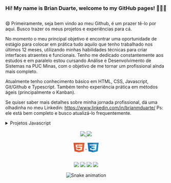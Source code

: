 ### Hi! My name is Brian Duarte, welcome to my GitHub pages! 👋👨‍💻 
##


😄 Primeiramente, seja bem vindo ao meu Github, é um prazer tê-lo por aqui. Busco trazer os meus projetos e experiências para cá. 


No momento o meu principal objetivo é encontrar uma oportunidade de estágio para colocar em prática tudo aquilo que tenho trabalhado nos últimos 12 meses, utilizando minhas habilidades técnicas para criar interfaces atraentes e funcionais. Tenho me dedicado constantemente aos estudos e em paralelo estou cursando Análise e Desenvolvimento de Sistemas na PUC Minas, com o objetivo de me tornar um profissional ainda mais completo.

Atualmente tenho conhecimento básico em HTML, CSS, Javascript, Git/Github e Typescript. Também tenho experiência prática em métodos ágeis (principalmente o Kanban).

Se quiser saber mais detalhes sobre minha jornada profissional, dá uma olhadinha no meu Linkedin: https://www.linkedin.com/in/brianmduarte/ 
Ps: ele está bem completo e busco atualizá-lo frequentemente. 

<details>

<summary> Projetos Javascript</summary>
<br>
<li><a href="https://brianmduarte.github.io/projeto_hamburgueria/" target="_blank">Carrinho de compras 🛒 - Projeto hamburgueria</a>
</li><br>

<li><a href="https://brianmduarte.github.io/urna_eletronica/" target="_blank"> Urna eletrônica 📊 </a></li> <br>
<li><a href="https://brianmduarte.github.io/projeto-Slider/"> Slider Show 🎦 </a></li> <br>
<li><a href="https://brianmduarte.github.io/validador_de_formularios/" target="_blank"> Validador de formulário 📑 </a></li> <br>
<li><a href="https://brianmduarte.github.io/projeto_bateria/" target="_blank"> Bateria 🥁 </a></li>

</details>
<br>
<div align="center">
  <a href="https://github.com/brianmduarte">
  <img height="180em" src="https://github-readme-stats.vercel.app/api?username=brianmduarte&show_icons=true&theme=merko&include_all_commits=true&count_private=true"/>
  <img height="180em" src="https://github-readme-stats.vercel.app/api/top-langs/?username=brianmduarte&layout=compact&langs_count=7&theme=merko"/>
    
<div style="display: inline_block"><br>    
  <img align="center" alt="Rafa-HTML" height="30" width="40" src="https://raw.githubusercontent.com/devicons/devicon/master/icons/html5/html5-original.svg">
  <img align="center" alt="Rafa-CSS" height="30" width="40" src="https://raw.githubusercontent.com/devicons/devicon/master/icons/css3/css3-original.svg">
</div>
    
 ##
    
 <div> 
  <a href="https://instagram.com/brian_mduarte" target="_blank"><img src="https://img.shields.io/badge/-Instagram-%23E4405F?style=for-the-badge&logo=instagram&logoColor=white" target="_blank"></a> 
  <a href = "mailto:contatobraianmucioduarte@gmail.com"><img src="https://img.shields.io/badge/-Gmail-%23333?style=for-the-badge&logo=gmail&logoColor=white" target="_blank"></a>
  <a href="https://web.telegram.org/z/#-1752101086" target="_blank"><img src="https://img.shields.io/badge/Telegram-2CA5E0?style=for-the-badge&logo=telegram&logoColor=white" target="_blank"></a> 
   <a href="https://www.linkedin.com/in/brian-m%C3%BAcio-duarte-1b5749163/" target="_blank"><img src="https://img.shields.io/badge/-LinkedIn-%230077B5?style=for-the-badge&logo=linkedin&logoColor=white" target="_blank"></a>
   
 
 
![Snake animation](https://github.com/brianmduarte/brianmduarte/blob/output/github-contribution-grid-snake.svg)
 
</div>   
